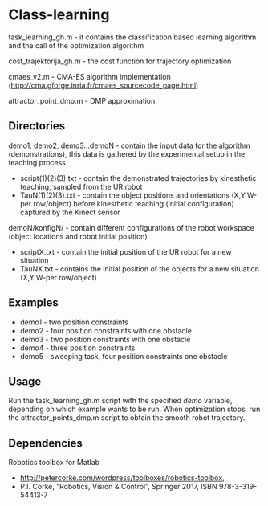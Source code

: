 
# Class-learning

task_learning_gh.m - it contains the classification based learning algorithm and the call of the optimization algorithm

cost_trajektorija_gh.m - the cost function for trajectory optimization

cmaes_v2.m - CMA-ES algorithm implementation (http://cma.gforge.inria.fr/cmaes_sourcecode_page.html)

attractor_point_dmp.m - DMP approximation 


## Directories

demo1, demo2, demo3...demoN - contain the input data for the algorithm (demonstrations), this data is gathered by the experimental setup in the teaching process

- script(1)(2)(3).txt - contain the demonstrated trajectories by kinesthetic
                        teaching, sampled from the UR robot
- TauN(1)(2)(3).txt - contain the object positions and orientations (X,Y,W-per row/object) before
                      kinesthetic teaching (initial configuration) captured by the Kinect sensor
        
 demoN/konfigN/ - contain different configurations of the robot workspace (object locations and robot initial position)
- scriptX.txt - contain the initial position of the UR robot for a new
                situation
- TauNX.txt - contains the initial position of the objects for a new
              situation (X,Y,W-per row/object)

## Examples

- demo1 - two position constraints
- demo2 - four position constraints with one obstacle
- demo3 - two position constraints with one obstacle
- demo4 - three position constraints
- demo5 - sweeping task, four position constraints one obstacle

## Usage

Run the task_learning_gh.m script with the specified *demo* variable, depending on which example wants to be run.
When optimization stops, run the attractor_points_dmp.m script to obtain the smooth robot trajectory. 


## Dependencies

Robotics toolbox for Matlab
- http://petercorke.com/wordpress/toolboxes/robotics-toolbox,
- P.I. Corke, “Robotics, Vision & Control”, Springer 2017, ISBN 978-3-319-54413-7

